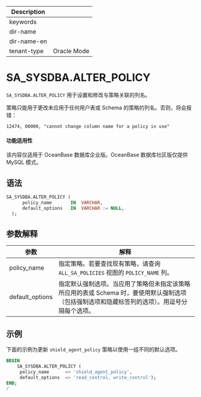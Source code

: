 | Description   |                 |
|---------------|-----------------|
| keywords      |                 |
| dir-name      |                 |
| dir-name-en   |                 |
| tenant-type   | Oracle Mode     |

# SA_SYSDBA.ALTER_POLICY

`SA_SYSDBA.ALTER_POLICY` 用于设置和修改与策略关联的列名。

策略只能用于更改未应用于任何用户表或 Schema 的策略的列名。否则，将会报错：

`12474, 00000, "cannot change column name for a policy in use"`

  <main id="notice" >
    <h4>功能适用性</h4>
    <p>该内容仅适用于 OceanBase 数据库企业版。OceanBase 数据库社区版仅提供 MySQL 模式。</p>
  </main>

语法 
-----------

```sql
SA_SYSDBA.ALTER_POLICY (
      policy_name       IN  VARCHAR,
      default_options   IN  VARCHAR := NULL,
  );
```



参数解释 
-------------



|     **参数**      |                                   **解释**                                    |
|-----------------|-----------------------------------------------------------------------------|
| policy_name     | 指定策略。若要查找现有策略，请查询 `ALL_SA_POLICIES` 视图的 `POLICY_NAME` 列。                      |
| default_options | 指定默认强制选项。当应用了策略但未指定该策略所应用的表或 Schema 时，要使用默认强制选项（包括强制选项和隐藏标签列的选项）。用逗号分隔每个选项。 |



示例 
-----------

下面的示例为更新 `shield_agent_policy` 策略以使用一组不同的默认选项。

```sql
BEGIN
    SA_SYSDBA.ALTER_POLICY ( 
     policy_name      => 'shield_agent_policy',
     default_options  => 'read_control, write_control');
END;
/
```




